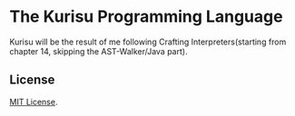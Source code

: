 # The Kurisu Programming Language

Kurisu will be the result of me following Crafting Interpreters(starting from chapter 14, skipping the AST-Walker/Java part).

## License

[MIT License](LICENSE.txt).